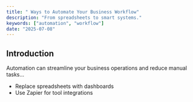 ```yaml
---
title: " Ways to Automate Your Business Workflow"
description: "From spreadsheets to smart systems."
keywords: ["automation", "workflow"]
date: "2025-07-08"
---
```


## Introduction

Automation can streamline your business operations and reduce manual tasks...

- Replace spreadsheets with dashboards
- Use Zapier for tool integrations
